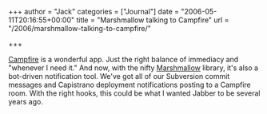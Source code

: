 +++
author = "Jack"
categories = ["Journal"]
date = "2006-05-11T20:16:55+00:00"
title = "Marshmallow talking to Campfire"
url = "/2006/marshmallow-talking-to-campfire/"

+++

[Campfire][1] is a wonderful app. Just the right balance of immediacy and "whenever I need it." And now, with the nifty [Marshmallow][2] library, it's also a bot-driven notification tool. We've got all of our Subversion commit messages and Capistrano deployment notifications posting to a Campfire room. With the right hooks, this could be what I wanted Jabber to be several years ago.

 [1]: http://www.campfirenow.com/
 [2]: http://web.archive.org/web/20130429151101/http://habtm.com/articles/2006/04/14/meet-marshmallow-the-campfire-bot